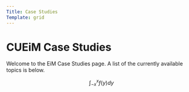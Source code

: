 ```yaml
---
Title: Case Studies
Template: grid
---
```


# CUEiM Case Studies

Welcome to the EiM Case Studies page. A list of the currently available topics is below.

$$\int_{-x}^x f(y) dy$$


